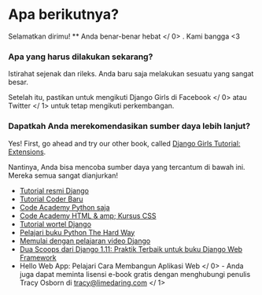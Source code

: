 # Apa berikutnya?

Selamatkan dirimu! ** Anda benar-benar hebat </ 0> . Kami bangga <3</p> 

### Apa yang harus dilakukan sekarang?

Istirahat sejenak dan rileks. Anda baru saja melakukan sesuatu yang sangat besar.

Setelah itu, pastikan untuk mengikuti Django Girls di  Facebook </ 0> atau  Twitter </ 1> untuk tetap mengikuti perkembangan.</p> 

### Dapatkah Anda merekomendasikan sumber daya lebih lanjut?

Yes! First, go ahead and try our other book, called [Django Girls Tutorial: Extensions](https://tutorial-extensions.djangogirls.org/).

Nantinya, Anda bisa mencoba sumber daya yang tercantum di bawah ini. Mereka semua sangat dianjurkan!

- [Tutorial resmi Django](https://docs.djangoproject.com/en/2.0/intro/tutorial01/)
- [Tutorial Coder Baru](http://newcoder.io/tutorials/)
- [Code Academy Python saja](https://www.codecademy.com/en/tracks/python)
- [Code Academy HTML & amp; Kursus CSS](https://www.codecademy.com/tracks/web)
- [Tutorial wortel Django](https://github.com/ggcarrots/django-carrots)
- [Pelajari buku Python The Hard Way](http://learnpythonthehardway.org/book/)
- [Memulai dengan pelajaran video Django](http://www.gettingstartedwithdjango.com/)
- [Dua Scoops dari Django 1.11: Praktik Terbaik untuk buku Django Web Framework](https://www.twoscoopspress.com/products/two-scoops-of-django-1-11)
-  Hello Web App: Pelajari Cara Membangun Aplikasi Web </ 0> - Anda juga dapat meminta lisensi e-book gratis dengan menghubungi penulis Tracy Osborn di  tracy@limedaring.com </ 1></li> </ul>
